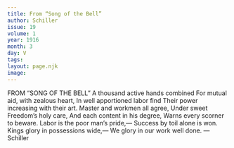```yaml
---
title: From “Song of the Bell”
author: Schiller
issue: 19
volume: 1
year: 1916
month: 3
day: V
tags:
layout: page.njk
image:
---
```

FROM “SONG OF THE BELL”    A thousand active hands combined    For mutual aid, with zealous heart,    In well apportioned labor find    Their power increasing with their art.    Master and workmen all agree,    Under sweet Freedom’s holy care,    And each content in his degree,    Warns every scorner to beware.    Labor is the poor man’s pride,—    Success by toil alone is won.    Kings glory in possessions wide,—    We glory in our work well done. —Schiller 
